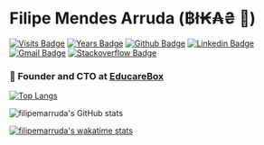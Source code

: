 # Filipe Mendes Arruda (฿ł₭₳₴ 🐍) 
[![Visits Badge](https://badges.pufler.dev/visits/filipemarruda/filipemarruda)](https:filipemarruda.dev)
[![Years Badge](https://badges.pufler.dev/years/filipemarruda)](https:filipemarruda.dev)
[![Github Badge](https://img.shields.io/badge/-Github-white?style=flat&logo=Github&logoColor=black&link=https://github.com/filipemarruda)](https://github.com/filipemarruda)
[![Linkedin Badge](https://img.shields.io/badge/-LinkedIn-blue?style=flat&logo=Linkedin&logoColor=white&link=https://www.linkedin.com/in/filipemarruda/)](https://www.linkedin.com/in/filipemarruda/)
[![Gmail Badge](https://img.shields.io/badge/-Gmail-c14438?style=flat&logo=Gmail&logoColor=white&link=mailto:filipemarruda@gmail.com)](mailto:filipemarruda@gmail.com)
[![Stackoverflow Badge](https://img.shields.io/badge/-stackoverflow-grey?logo=stackoverflow&style=flat&link=https://stackoverflow.com/users/6332574/filipe-mendes)](https://stackoverflow.com/users/6332574/filipe-mendes)

### 🐍 Founder and CTO at [EducareBox](https://www.agendadigitaleducarebox.com/)



[![Top Langs](https://github-readme-stats.vercel.app/api/top-langs/?username=filipemarruda&layout=compact)](https://github.com/anuraghazra/github-readme-stats)

![filipemarruda's GitHub stats](https://github-readme-stats.vercel.app/api?username=filipemarruda&show_icons=true&theme=radical)


[![filipemarruda's wakatime stats](https://github-readme-stats.vercel.app/api/wakatime?username=filipemarruda)](https://github.com/anuraghazra/github-readme-stats)
